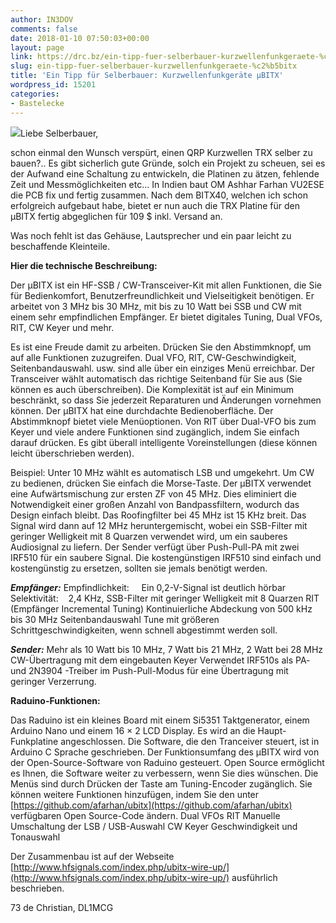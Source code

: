 ```yaml
---
author: IN3DOV
comments: false
date: 2018-01-10 07:50:03+00:00
layout: page
link: https://drc.bz/ein-tipp-fuer-selberbauer-kurzwellenfunkgeraete-%c2%b5bitx/
slug: ein-tipp-fuer-selberbauer-kurzwellenfunkgeraete-%c2%b5bitx
title: 'Ein Tipp für Selberbauer: Kurzwellenfunkgeräte µBITX'
wordpress_id: 15201
categories:
- Bastelecke
---
```


[![](https://drc.bz/wp-content/uploads/2018/01/bitx.jpg)](https://drc.bz/wp-content/uploads/2018/01/bitx.jpg)Liebe Selberbauer,

schon einmal den Wunsch verspürt, einen QRP Kurzwellen TRX selber zu bauen?.. Es gibt sicherlich gute Gründe, solch ein Projekt zu scheuen, sei es der Aufwand eine Schaltung zu entwickeln, die Platinen zu ätzen, fehlende Zeit und Messmöglichkeiten etc...
In Indien baut OM Ashhar Farhan VU2ESE die PCB fix und fertig zusammen. Nach dem BITX40, welchen ich schon erfolgreich aufgebaut habe, bietet er nun auch die TRX Platine für den µBITX fertig abgeglichen für 109 $ inkl. Versand an.

Was noch fehlt ist das Gehäuse, Lautsprecher und ein paar leicht zu beschaffende Kleinteile.

**Hier die technische Beschreibung:**

Der μBITX ist ein HF-SSB / CW-Transceiver-Kit mit allen Funktionen, die Sie für Bedienkomfort, Benutzerfreundlichkeit und Vielseitigkeit benötigen. Er arbeitet von 3 MHz bis 30 MHz, mit bis zu 10 Watt bei SSB und CW mit einem sehr empfindlichen Empfänger. Er bietet digitales Tuning, Dual VFOs, RIT, CW Keyer und mehr.

Es ist eine Freude damit zu arbeiten. Drücken Sie den Abstimmknopf, um auf alle Funktionen zuzugreifen. Dual VFO, RIT, CW-Geschwindigkeit, Seitenbandauswahl. usw. sind alle über ein einziges Menü erreichbar. Der Transceiver wählt automatisch das richtige Seitenband für Sie aus (Sie können es auch überschreiben).
Die Komplexität ist auf ein Minimum beschränkt, so dass Sie jederzeit Reparaturen und Änderungen vornehmen können.
Der μBITX hat eine durchdachte Bedienoberfläche. Der Abstimmknopf bietet viele Menüoptionen. Von RIT über Dual-VFO bis zum Keyer und viele andere Funktionen sind zugänglich, indem Sie einfach darauf drücken. Es gibt überall intelligente Voreinstellungen (diese können leicht überschrieben werden). 

Beispiel: Unter 10 MHz wählt es automatisch LSB und umgekehrt. Um CW zu bedienen, drücken Sie einfach die Morse-Taste.
Der μBITX verwendet eine Aufwärtsmischung zur ersten ZF von 45 MHz. Dies eliminiert die Notwendigkeit einer großen Anzahl von Bandpassfiltern, wodurch das Design einfach bleibt. Das Roofingfilter bei 45 MHz ist 15 KHz breit. Das Signal wird dann auf 12 MHz heruntergemischt, wobei ein SSB-Filter mit geringer Welligkeit mit 8 Quarzen verwendet wird, um ein sauberes Audiosignal zu liefern.
Der Sender verfügt über Push-Pull-PA mit zwei IRF510 für ein saubere Signal. Die kostengünstigen IRF510 sind einfach und kostengünstig zu ersetzen, sollten sie jemals benötigt werden.

**_Empfänger:_**
Empfindlichkeit:     Ein 0,2-V-Signal ist deutlich hörbar
Selektivität:    2,4 KHz, SSB-Filter mit geringer Welligkeit mit 8 Quarzen
RIT (Empfänger Incremental Tuning)
Kontinuierliche Abdeckung von 500 kHz bis 30 MHz
Seitenbandauswahl
Tune mit größeren Schrittgeschwindigkeiten, wenn schnell abgestimmt werden soll.

_**Sender:**_
Mehr als 10 Watt bis 10 MHz, 7 Watt bis 21 MHz, 2 Watt bei 28 MHz
CW-Übertragung mit dem eingebauten Keyer
Verwendet IRF510s als PA- und 2N3904 -Treiber im Push-Pull-Modus für eine Übertragung mit geringer Verzerrung.

**Raduino-Funktionen:**

Das Raduino ist ein kleines Board mit einem Si5351 Taktgenerator, einem Arduino Nano und einem 16 × 2 LCD Display. Es wird an die Haupt-Funkplatine angeschlossen. Die Software, die den Tranceiver steuert, ist in Arduino C Sprache geschrieben.
Der Funktionsumfang des μBITX wird von der Open-Source-Software von Raduino gesteuert. Open Source ermöglicht es Ihnen, die Software weiter zu verbessern, wenn Sie dies wünschen. Die Menüs sind durch Drücken der Taste am Tuning-Encoder zugänglich. Sie können weitere Funktionen hinzufügen, indem Sie den unter [https://github.com/afarhan/ubitx](https://github.com/afarhan/ubitx) verfügbaren Open Source-Code ändern.
Dual VFOs
RIT
Manuelle Umschaltung der LSB / USB-Auswahl
CW Keyer Geschwindigkeit und Tonauswahl

Der Zusammenbau ist auf der Webseite [http://www.hfsignals.com/index.php/ubitx-wire-up/](http://www.hfsignals.com/index.php/ubitx-wire-up/) ausführlich beschrieben.

73 de Christian, DL1MCG
